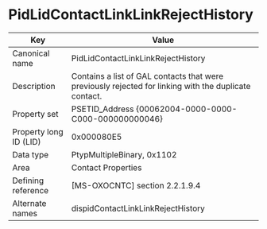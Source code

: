 # PidLidContactLinkLinkRejectHistory

| Key | Value |
|---|---|
| Canonical name | PidLidContactLinkLinkRejectHistory |
| Description | Contains a list of GAL contacts that were previously rejected for linking with the duplicate contact. |
| Property set | PSETID_Address {00062004-0000-0000-C000-000000000046} |
| Property long ID (LID) | 0x000080E5 |
| Data type | PtypMultipleBinary, 0x1102 |
| Area | Contact Properties |
| Defining reference | [MS-OXOCNTC] section 2.2.1.9.4 |
| Alternate names | dispidContactLinkLinkRejectHistory |
